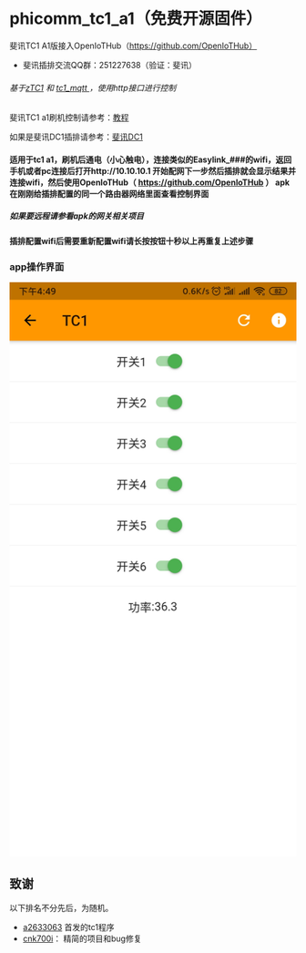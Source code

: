 # phicomm_tc1_a1（免费开源固件）
斐讯TC1 A1版接入OpenIoTHub（https://github.com/OpenIoTHub）
* 斐讯插排交流QQ群：251227638（验证：斐讯）  

###### 基于[zTC1](https://github.com/a2633063/zTC1) 和 [tc1_mqtt ](https://github.com/cnk700i/tc1_mqtt) ，使用http接口进行控制

斐讯TC1 a1刷机控制请参考：[教程](./%E5%B7%A5%E5%85%B7%E5%92%8C%E6%96%87%E6%A1%A3)

如果是斐讯DC1插排请参考：[斐讯DC1](https://github.com/IoTDevice/phicomm_dc1)


#### 适用于tc1 a1，刷机后通电（小心触电），连接类似的Easylink_###的wifi，返回手机或者pc连接后打开http://10.10.10.1 开始配网下一步然后插排就会显示结果并连接wifi，然后使用OpenIoTHub（ https://github.com/OpenIoTHub ） apk在刚刚给插排配置的同一个路由器网络里面查看控制界面

##### 如果要远程请参看apk的网关相关项目

#### 插排配置wifi后需要重新配置wifi请长按按钮十秒以上再重复上述步骤

### app操作界面 
![image](./images/UI.jpg)

## 致谢
以下排名不分先后，为随机。
- [a2633063](https://github.com/a2633063) 首发的tc1程序
- [cnk700i](https://github.com/cnk700i)：  精简的项目和bug修复